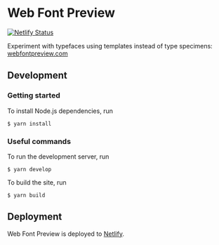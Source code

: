 # Web Font Preview
[![Netlify Status](https://api.netlify.com/api/v1/badges/e667a6b4-f959-4525-b7ad-9f0b536248bf/deploy-status)](https://app.netlify.com/sites/webfontpreview/deploys)

Experiment with typefaces using templates instead of type specimens: [webfontpreview.com](https://www.webfontpreview.com/)

## Development

### Getting started

To install Node.js dependencies, run

    $ yarn install

### Useful commands

To run the development server, run

    $ yarn develop

To build the site, run

    $ yarn build

## Deployment

Web Font Preview is deployed to [Netlify](https://www.netlify.com/).
